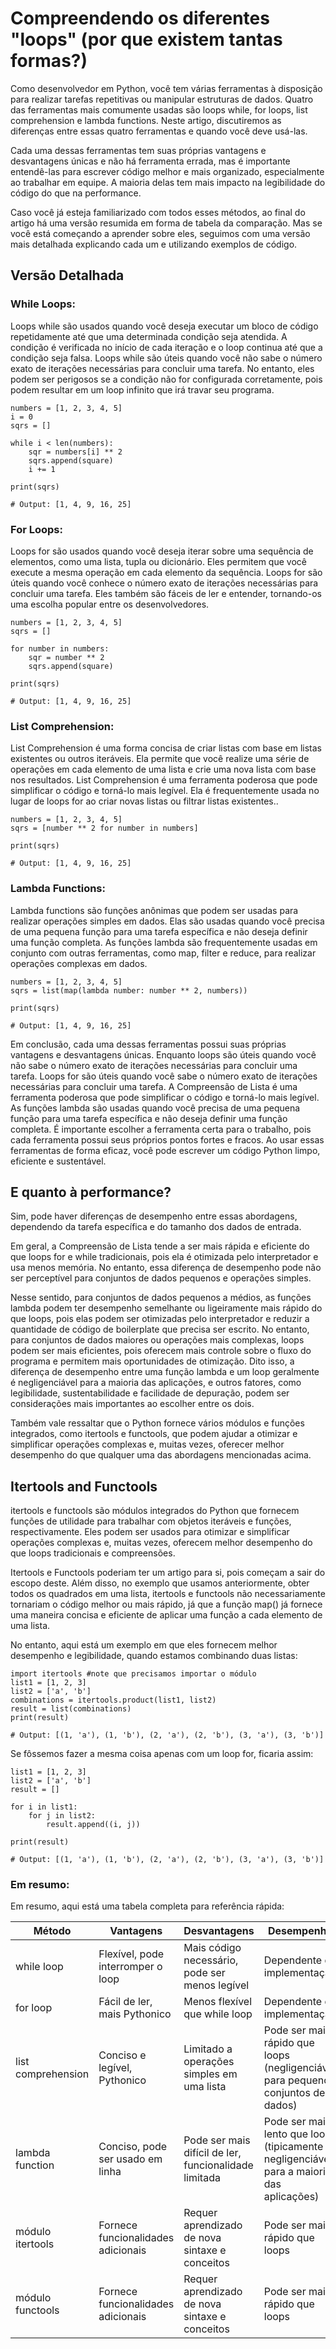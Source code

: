 # Compreendendo os diferentes "loops" (por que existem tantas formas?)

Como desenvolvedor em Python, você tem várias ferramentas à disposição para realizar tarefas repetitivas ou manipular estruturas de dados. 
Quatro das ferramentas mais comumente usadas são loops while, for loops, list comprehension e lambda functions. Neste artigo, discutiremos 
as diferenças entre essas quatro ferramentas e quando você deve usá-las.

Cada uma dessas ferramentas tem suas próprias vantagens e desvantagens únicas e não há ferramenta errada, mas é importante entendê-las para
escrever código melhor e mais organizado, especialmente ao trabalhar em equipe. A maioria delas tem mais impacto na legibilidade do código 
do que na performance.

Caso você já esteja familiarizado com todos esses métodos, ao final do artigo há uma versão resumida em forma de tabela da comparação. Mas se 
você está começando a aprender sobre eles, seguimos com uma versão mais detalhada explicando cada um e utilizando exemplos de código.

## Versão Detalhada

### While Loops:
Loops while são usados quando você deseja executar um bloco de código repetidamente até que uma determinada condição seja atendida. 
A condição é verificada no início de cada iteração e o loop continua até que a condição seja falsa. Loops while são úteis quando você 
não sabe o número exato de iterações necessárias para concluir uma tarefa. No entanto, eles podem ser perigosos se a condição não for 
configurada corretamente, pois podem resultar em um loop infinito que irá travar seu programa.

```
numbers = [1, 2, 3, 4, 5]
i = 0
sqrs = []

while i < len(numbers):
    sqr = numbers[i] ** 2
    sqrs.append(square)
    i += 1

print(sqrs)   

# Output: [1, 4, 9, 16, 25]
```

### For Loops:
Loops for são usados quando você deseja iterar sobre uma sequência de elementos, como uma lista, tupla ou dicionário. Eles permitem que 
você execute a mesma operação em cada elemento da sequência. Loops for são úteis quando você conhece o número exato de iterações necessárias 
para concluir uma tarefa. Eles também são fáceis de ler e entender, tornando-os uma escolha popular entre os desenvolvedores.

```
numbers = [1, 2, 3, 4, 5]
sqrs = []

for number in numbers:
    sqr = number ** 2
    sqrs.append(square)

print(sqrs)   

# Output: [1, 4, 9, 16, 25]
```

### List Comprehension:
List Comprehension é uma forma concisa de criar listas com base em listas existentes ou outros iteráveis. Ela permite que você 
realize uma série de operações em cada elemento de uma lista e crie uma nova lista com base nos resultados. 
List Comprehension é uma ferramenta poderosa que pode simplificar o código e torná-lo mais legível. Ela é frequentemente usada
no lugar de loops for ao criar novas listas ou filtrar listas existentes..

```
numbers = [1, 2, 3, 4, 5]
sqrs = [number ** 2 for number in numbers]

print(sqrs)   

# Output: [1, 4, 9, 16, 25]
```

### Lambda Functions:
Lambda functions são funções anônimas que podem ser usadas para realizar operações simples em dados. Elas são usadas quando você 
precisa de uma pequena função para uma tarefa específica e não deseja definir uma função completa. As funções lambda são frequentemente 
usadas em conjunto com outras ferramentas, como map, filter e reduce, para realizar operações complexas em dados.

```
numbers = [1, 2, 3, 4, 5]
sqrs = list(map(lambda number: number ** 2, numbers))

print(sqrs)   

# Output: [1, 4, 9, 16, 25]
```

Em conclusão, cada uma dessas ferramentas possui suas próprias vantagens e desvantagens únicas. Enquanto loops são úteis quando você não 
sabe o número exato de iterações necessárias para concluir uma tarefa. Loops for são úteis quando você sabe o número exato de iterações 
necessárias para concluir uma tarefa. A Compreensão de Lista é uma ferramenta poderosa que pode simplificar o código e torná-lo mais legível. 
As funções lambda são usadas quando você precisa de uma pequena função para uma tarefa específica e não deseja definir uma função completa. 
É importante escolher a ferramenta certa para o trabalho, pois cada ferramenta possui seus próprios pontos fortes e fracos. Ao usar essas 
ferramentas de forma eficaz, você pode escrever um código Python limpo, eficiente e sustentável.

## E quanto à performance?
Sim, pode haver diferenças de desempenho entre essas abordagens, dependendo da tarefa específica e do tamanho dos dados de entrada.

Em geral, a Compreensão de Lista tende a ser mais rápida e eficiente do que loops for e while tradicionais, pois ela é otimizada pelo 
interpretador e usa menos memória. No entanto, essa diferença de desempenho pode não ser perceptível para conjuntos de dados pequenos 
e operações simples.

Nesse sentido, para conjuntos de dados pequenos a médios, as funções lambda podem ter desempenho semelhante ou ligeiramente mais rápido 
do que loops, pois elas podem ser otimizadas pelo interpretador e reduzir a quantidade de código de boilerplate que precisa ser escrito.
No entanto, para conjuntos de dados maiores ou operações mais complexas, loops podem ser mais eficientes, pois oferecem mais controle 
sobre o fluxo do programa e permitem mais oportunidades de otimização. Dito isso, a diferença de desempenho entre uma função lambda e 
um loop geralmente é negligenciável para a maioria das aplicações, e outros fatores, como legibilidade, sustentabilidade e facilidade 
de depuração, podem ser considerações mais importantes ao escolher entre os dois.

Também vale ressaltar que o Python fornece vários módulos e funções integrados, como itertools e functools, que podem ajudar a otimizar
e simplificar operações complexas e, muitas vezes, oferecer melhor desempenho do que qualquer uma das abordagens mencionadas acima.


## Itertools and Functools
itertools e functools são módulos integrados do Python que fornecem funções de utilidade para trabalhar com objetos iteráveis e funções, respectivamente.
Eles podem ser usados para otimizar e simplificar operações complexas e, muitas vezes, oferecem melhor desempenho do que loops tradicionais e compreensões.

Itertools e Functools poderiam ter um artigo para si, pois começam a sair do escopo deste. Além disso, no exemplo que usamos anteriormente, obter
todos os quadrados em uma lista, itertools e functools não necessariamente tornariam o código melhor ou mais rápido, já que a função map() já fornece uma 
maneira concisa e eficiente de aplicar uma função a cada elemento de uma lista.

No entanto, aqui está um exemplo em que eles fornecem melhor desempenho e legibilidade, quando estamos combinando duas listas:

```
import itertools #note que precisamos importar o módulo
list1 = [1, 2, 3]
list2 = ['a', 'b']
combinations = itertools.product(list1, list2) 
result = list(combinations)
print(result) 

# Output: [(1, 'a'), (1, 'b'), (2, 'a'), (2, 'b'), (3, 'a'), (3, 'b')]
```
Se fôssemos fazer a mesma coisa apenas com um loop for, ficaria assim:
```
list1 = [1, 2, 3]
list2 = ['a', 'b']
result = []

for i in list1:
    for j in list2:
        result.append((i, j))

print(result)

# Output: [(1, 'a'), (1, 'b'), (2, 'a'), (2, 'b'), (3, 'a'), (3, 'b')]
```

### Em resumo:
Em resumo, aqui está uma tabela completa para referência rápida:

| Método               | Vantagens                           | Desvantagens                               | Desempenho                |
|----------------------|------------------------------------|--------------------------------------------|--------------------------|
| while loop           | Flexível, pode interromper o loop   | Mais código necessário, pode ser menos legível | Dependente da implementação |
| for loop             | Fácil de ler, mais Pythonico        | Menos flexível que while loop              | Dependente da implementação |
| list comprehension   | Conciso e legível, Pythonico        | Limitado a operações simples em uma lista  | Pode ser mais rápido que loops (negligenciável para pequenos conjuntos de dados) |
| lambda function      | Conciso, pode ser usado em linha    | Pode ser mais difícil de ler, funcionalidade limitada | Pode ser mais lento que loops (tipicamente negligenciável para a maioria das aplicações) |
| módulo itertools     | Fornece funcionalidades adicionais  | Requer aprendizado de nova sintaxe e conceitos | Pode ser mais rápido que loops |
| módulo functools     | Fornece funcionalidades adicionais  | Requer aprendizado de nova sintaxe e conceitos | Pode ser mais rápido que loops |
